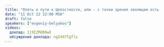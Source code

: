 ```yaml
---
title: "Опять о пути к Целостности, или - с точки зрения эволюции есть только две практики: Жизни и смерти. В какой практике вы?"
date: "11 Oct 22 12:00 MSK"
draft: false
speakers: ["evgeniy-belyakov"]
videos:
  доклад: Ij9IZMdB9wE
  обсуждение доклада: ngI497Tgfls
---
```

